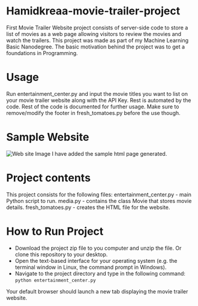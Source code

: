 # Hamidkreaa-movie-trailer-project
First Movie Trailer Website project consists of server-side code to store a list of movies as a web page allowing visitors to review the movies and watch the trailers.
This project was made as part of my Machine Learning Basic Nanodegree.
The basic motivation behind the project was to get a foundations in Programming.
# Usage
Run entertainment_center.py and input the movie titles you want to list on your movie trailer website along with the API Key. Rest is automated by the code.
Rest of the code is documented for further usage. Make sure to remove/modify the footer in fresh_tomatoes.py before the use though.
# Sample Website
![Web site Image](https://github.com/hamidkreaa/Hamidkreaa-movie-trailer-project/tree/master/img/movieTrailer.png?raw=true)
I have added the sample html page generated.


# Project contents
This project consists for the following files:
    entertainment_center.py - main Python script to run.
    media.py - contains the class Movie that stores movie details.
    fresh_tomatoes.py - creates the HTML file for the website.
    
# How to Run Project
* Download the project zip file to you computer and unzip the file. Or clone this repository to your desktop.
* Open the text-based interface for your operating system (e.g. the terminal window in Linux, the command prompt in Windows).
* Navigate to the project directory and type in the following command:
`python entertainment_center.py`

Your default browser should launch a new tab displaying the movie trailer website.
